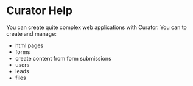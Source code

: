 # Curator Help
You can create quite complex web applications with Curator.
You can to create and manage:

* html pages
* forms
* create content from form submissions
* users
* leads
* files


